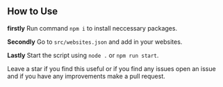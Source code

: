 ## How to Use

**firstly** 
Run command ```npm i``` to install neccessary packages.

**Secondly**
Go to ```src/websites.json``` and add in your websites.

**Lastly**
Start the script using ```node .``` or ```npm run start```.


Leave a star if you find this useful or if you find any issues open an issue and if you have any improvements make a pull request.
